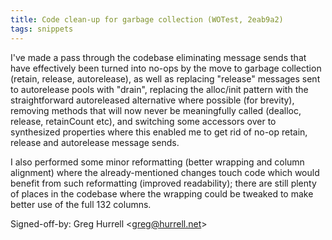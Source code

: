 ```yaml
---
title: Code clean-up for garbage collection (WOTest, 2eab9a2)
tags: snippets
---
```


I've made a pass through the codebase eliminating message sends that have effectively been turned into no-ops by the move to garbage collection (retain, release, autorelease), as well as replacing "release" messages sent to autorelease pools with "drain", replacing the alloc/init pattern with the straightforward autoreleased alternative where possible (for brevity), removing methods that will now never be meaningfully called (dealloc, release, retainCount etc), and switching some accessors over to synthesized properties where this enabled me to get rid of no-op retain, release and autorelease message sends.

I also performed some minor reformatting (better wrapping and column alignment) where the already-mentioned changes touch code which would benefit from such reformatting (improved readability); there are still plenty of places in the codebase where the wrapping could be tweaked to make better use of the full 132 columns.

Signed-off-by: Greg Hurrell &lt;greg@hurrell.net&gt;
